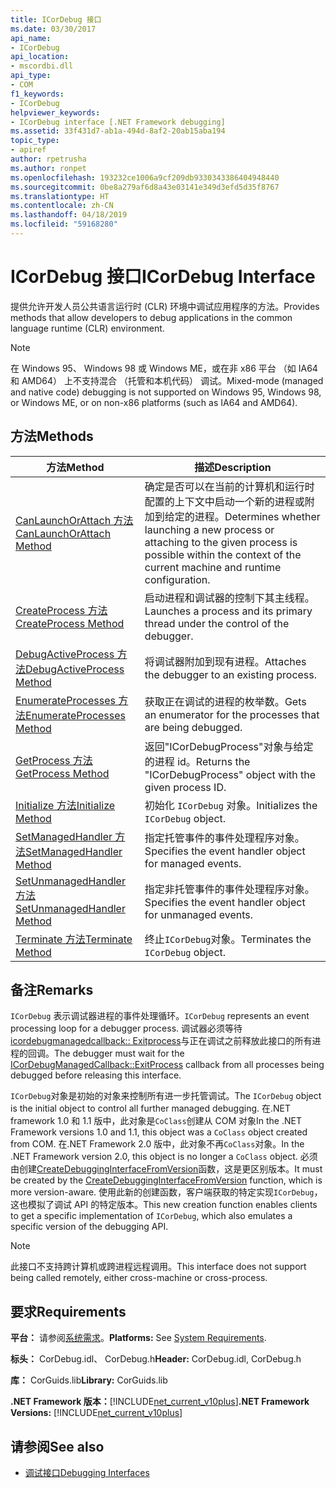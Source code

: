 ```yaml
---
title: ICorDebug 接口
ms.date: 03/30/2017
api_name:
- ICorDebug
api_location:
- mscordbi.dll
api_type:
- COM
f1_keywords:
- ICorDebug
helpviewer_keywords:
- ICorDebug interface [.NET Framework debugging]
ms.assetid: 33f431d7-ab1a-494d-8af2-20ab15aba194
topic_type:
- apiref
author: rpetrusha
ms.author: ronpet
ms.openlocfilehash: 193232ce1006a9cf209db9330343386404948440
ms.sourcegitcommit: 0be8a279af6d8a43e03141e349d3efd5d35f8767
ms.translationtype: HT
ms.contentlocale: zh-CN
ms.lasthandoff: 04/18/2019
ms.locfileid: "59168280"
---
```

# <a name="icordebug-interface"></a><span data-ttu-id="166f7-102">ICorDebug 接口</span><span class="sxs-lookup"><span data-stu-id="166f7-102">ICorDebug Interface</span></span>
<span data-ttu-id="166f7-103">提供允许开发人员公共语言运行时 (CLR) 环境中调试应用程序的方法。</span><span class="sxs-lookup"><span data-stu-id="166f7-103">Provides methods that allow developers to debug applications in the common language runtime (CLR) environment.</span></span>  
  
> [!NOTE]
>  <span data-ttu-id="166f7-104">在 Windows 95、 Windows 98 或 Windows ME，或在非 x86 平台 （如 IA64 和 AMD64） 上不支持混合 （托管和本机代码） 调试。</span><span class="sxs-lookup"><span data-stu-id="166f7-104">Mixed-mode (managed and native code) debugging is not supported on Windows 95, Windows 98, or Windows ME, or on non-x86 platforms (such as IA64 and AMD64).</span></span>  
  
## <a name="methods"></a><span data-ttu-id="166f7-105">方法</span><span class="sxs-lookup"><span data-stu-id="166f7-105">Methods</span></span>  
  
|<span data-ttu-id="166f7-106">方法</span><span class="sxs-lookup"><span data-stu-id="166f7-106">Method</span></span>|<span data-ttu-id="166f7-107">描述</span><span class="sxs-lookup"><span data-stu-id="166f7-107">Description</span></span>|  
|------------|-----------------|  
|[<span data-ttu-id="166f7-108">CanLaunchOrAttach 方法</span><span class="sxs-lookup"><span data-stu-id="166f7-108">CanLaunchOrAttach Method</span></span>](../../../../docs/framework/unmanaged-api/debugging/icordebug-canlaunchorattach-method.md)|<span data-ttu-id="166f7-109">确定是否可以在当前的计算机和运行时配置的上下文中启动一个新的进程或附加到给定的进程。</span><span class="sxs-lookup"><span data-stu-id="166f7-109">Determines whether launching a new process or attaching to the given process is possible within the context of the current machine and runtime configuration.</span></span>|  
|[<span data-ttu-id="166f7-110">CreateProcess 方法</span><span class="sxs-lookup"><span data-stu-id="166f7-110">CreateProcess Method</span></span>](../../../../docs/framework/unmanaged-api/debugging/icordebug-createprocess-method.md)|<span data-ttu-id="166f7-111">启动进程和调试器的控制下其主线程。</span><span class="sxs-lookup"><span data-stu-id="166f7-111">Launches a process and its primary thread under the control of the debugger.</span></span>|  
|[<span data-ttu-id="166f7-112">DebugActiveProcess 方法</span><span class="sxs-lookup"><span data-stu-id="166f7-112">DebugActiveProcess Method</span></span>](../../../../docs/framework/unmanaged-api/debugging/icordebug-debugactiveprocess-method.md)|<span data-ttu-id="166f7-113">将调试器附加到现有进程。</span><span class="sxs-lookup"><span data-stu-id="166f7-113">Attaches the debugger to an existing process.</span></span>|  
|[<span data-ttu-id="166f7-114">EnumerateProcesses 方法</span><span class="sxs-lookup"><span data-stu-id="166f7-114">EnumerateProcesses Method</span></span>](../../../../docs/framework/unmanaged-api/debugging/icordebug-enumerateprocesses-method.md)|<span data-ttu-id="166f7-115">获取正在调试的进程的枚举数。</span><span class="sxs-lookup"><span data-stu-id="166f7-115">Gets an enumerator for the processes that are being debugged.</span></span>|  
|[<span data-ttu-id="166f7-116">GetProcess 方法</span><span class="sxs-lookup"><span data-stu-id="166f7-116">GetProcess Method</span></span>](../../../../docs/framework/unmanaged-api/debugging/icordebug-getprocess-method.md)|<span data-ttu-id="166f7-117">返回"ICorDebugProcess"对象与给定的进程 id。</span><span class="sxs-lookup"><span data-stu-id="166f7-117">Returns the "ICorDebugProcess" object with the given process ID.</span></span>|  
|[<span data-ttu-id="166f7-118">Initialize 方法</span><span class="sxs-lookup"><span data-stu-id="166f7-118">Initialize Method</span></span>](../../../../docs/framework/unmanaged-api/debugging/icordebug-initialize-method.md)|<span data-ttu-id="166f7-119">初始化 `ICorDebug` 对象。</span><span class="sxs-lookup"><span data-stu-id="166f7-119">Initializes the `ICorDebug` object.</span></span>|  
|[<span data-ttu-id="166f7-120">SetManagedHandler 方法</span><span class="sxs-lookup"><span data-stu-id="166f7-120">SetManagedHandler Method</span></span>](../../../../docs/framework/unmanaged-api/debugging/icordebug-setmanagedhandler-method.md)|<span data-ttu-id="166f7-121">指定托管事件的事件处理程序对象。</span><span class="sxs-lookup"><span data-stu-id="166f7-121">Specifies the event handler object for managed events.</span></span>|  
|[<span data-ttu-id="166f7-122">SetUnmanagedHandler 方法</span><span class="sxs-lookup"><span data-stu-id="166f7-122">SetUnmanagedHandler Method</span></span>](../../../../docs/framework/unmanaged-api/debugging/icordebug-setunmanagedhandler-method.md)|<span data-ttu-id="166f7-123">指定非托管事件的事件处理程序对象。</span><span class="sxs-lookup"><span data-stu-id="166f7-123">Specifies the event handler object for unmanaged events.</span></span>|  
|[<span data-ttu-id="166f7-124">Terminate 方法</span><span class="sxs-lookup"><span data-stu-id="166f7-124">Terminate Method</span></span>](../../../../docs/framework/unmanaged-api/debugging/icordebug-terminate-method.md)|<span data-ttu-id="166f7-125">终止`ICorDebug`对象。</span><span class="sxs-lookup"><span data-stu-id="166f7-125">Terminates the `ICorDebug` object.</span></span>|  
  
## <a name="remarks"></a><span data-ttu-id="166f7-126">备注</span><span class="sxs-lookup"><span data-stu-id="166f7-126">Remarks</span></span>  
 <span data-ttu-id="166f7-127">`ICorDebug` 表示调试器进程的事件处理循环。</span><span class="sxs-lookup"><span data-stu-id="166f7-127">`ICorDebug` represents an event processing loop for a debugger process.</span></span> <span data-ttu-id="166f7-128">调试器必须等待[icordebugmanagedcallback:: Exitprocess](../../../../docs/framework/unmanaged-api/debugging/icordebugmanagedcallback-exitprocess-method.md)与正在调试之前释放此接口的所有进程的回调。</span><span class="sxs-lookup"><span data-stu-id="166f7-128">The debugger must wait for the [ICorDebugManagedCallback::ExitProcess](../../../../docs/framework/unmanaged-api/debugging/icordebugmanagedcallback-exitprocess-method.md) callback from all processes being debugged before releasing this interface.</span></span>  
  
 <span data-ttu-id="166f7-129">`ICorDebug`对象是初始的对象来控制所有进一步托管调试。</span><span class="sxs-lookup"><span data-stu-id="166f7-129">The `ICorDebug` object is the initial object to control all further managed debugging.</span></span> <span data-ttu-id="166f7-130">在.NET framework 1.0 和 1.1 版中，此对象是`CoClass`创建从 COM 对象</span><span class="sxs-lookup"><span data-stu-id="166f7-130">In the .NET Framework versions 1.0 and 1.1, this object was a `CoClass` object created from COM.</span></span> <span data-ttu-id="166f7-131">在.NET Framework 2.0 版中，此对象不再`CoClass`对象。</span><span class="sxs-lookup"><span data-stu-id="166f7-131">In the .NET Framework version 2.0, this object is no longer a `CoClass` object.</span></span> <span data-ttu-id="166f7-132">必须由创建[CreateDebuggingInterfaceFromVersion](../../../../docs/framework/unmanaged-api/hosting/createdebugginginterfacefromversion-function.md)函数，这是更区别版本。</span><span class="sxs-lookup"><span data-stu-id="166f7-132">It must be created by the [CreateDebuggingInterfaceFromVersion](../../../../docs/framework/unmanaged-api/hosting/createdebugginginterfacefromversion-function.md) function, which is more version-aware.</span></span> <span data-ttu-id="166f7-133">使用此新的创建函数，客户端获取的特定实现`ICorDebug`，这也模拟了调试 API 的特定版本。</span><span class="sxs-lookup"><span data-stu-id="166f7-133">This new creation function enables clients to get a specific implementation of `ICorDebug`, which also emulates a specific version of the debugging API.</span></span>  
  
> [!NOTE]
>  <span data-ttu-id="166f7-134">此接口不支持跨计算机或跨进程远程调用。</span><span class="sxs-lookup"><span data-stu-id="166f7-134">This interface does not support being called remotely, either cross-machine or cross-process.</span></span>  
  
## <a name="requirements"></a><span data-ttu-id="166f7-135">要求</span><span class="sxs-lookup"><span data-stu-id="166f7-135">Requirements</span></span>  
 <span data-ttu-id="166f7-136">**平台：** 请参阅[系统需求](../../../../docs/framework/get-started/system-requirements.md)。</span><span class="sxs-lookup"><span data-stu-id="166f7-136">**Platforms:** See [System Requirements](../../../../docs/framework/get-started/system-requirements.md).</span></span>  
  
 <span data-ttu-id="166f7-137">**标头：** CorDebug.idl、 CorDebug.h</span><span class="sxs-lookup"><span data-stu-id="166f7-137">**Header:** CorDebug.idl, CorDebug.h</span></span>  
  
 <span data-ttu-id="166f7-138">**库：** CorGuids.lib</span><span class="sxs-lookup"><span data-stu-id="166f7-138">**Library:** CorGuids.lib</span></span>  
  
 <span data-ttu-id="166f7-139">**.NET Framework 版本：**[!INCLUDE[net_current_v10plus](../../../../includes/net-current-v10plus-md.md)]</span><span class="sxs-lookup"><span data-stu-id="166f7-139">**.NET Framework Versions:** [!INCLUDE[net_current_v10plus](../../../../includes/net-current-v10plus-md.md)]</span></span>  
  
## <a name="see-also"></a><span data-ttu-id="166f7-140">请参阅</span><span class="sxs-lookup"><span data-stu-id="166f7-140">See also</span></span>

- [<span data-ttu-id="166f7-141">调试接口</span><span class="sxs-lookup"><span data-stu-id="166f7-141">Debugging Interfaces</span></span>](../../../../docs/framework/unmanaged-api/debugging/debugging-interfaces.md)
